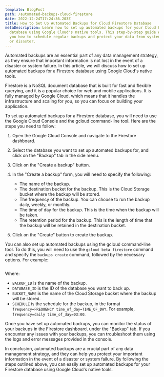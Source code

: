 ```yaml
---
template: BlogPost
path: /automated-backups-cloud-firestore
date: 2022-12-24T17:24:36.203Z
title: How to Set Up Automated Backups for Cloud Firestore Database
metaDescription: Learn how to set up automated backups for your Cloud Firestore
  database using Google Cloud's native tools. This step-by-step guide will show
  you how to schedule regular backups and protect your data from system failure
  or disaster.
---
```

<!--StartFragment-->

Automated backups are an essential part of any data management strategy, as they ensure that important information is not lost in the event of a disaster or system failure. In this article, we will discuss how to set up automated backups for a Firestore database using Google Cloud's native tools.

Firestore is a NoSQL document database that is built for fast and flexible querying, and it is a popular choice for web and mobile applications. It is fully managed by Google Cloud, which means that it handles the infrastructure and scaling for you, so you can focus on building your application.

To set up automated backups for a Firestore database, you will need to use the Google Cloud Console and the gcloud command-line tool. Here are the steps you need to follow:

1. Open the Google Cloud Console and navigate to the Firestore dashboard.
2. Select the database you want to set up automated backups for, and click on the "Backup" tab in the side menu.
3. Click on the "Create a backup" button.
4. In the "Create a backup" form, you will need to specify the following:

   * The name of the backup.
   * The destination bucket for the backup. This is the Cloud Storage bucket where the backup will be stored.
   * The frequency of the backup. You can choose to run the backup daily, weekly, or monthly.
   * The time of day for the backup. This is the time when the backup will be taken.
   * The retention period for the backup. This is the length of time that the backup will be retained in the destination bucket.
5. Click on the "Create" button to create the backup.

You can also set up automated backups using the gcloud command-line tool. To do this, you will need to use the `gcloud beta firestore` command and specify the `backups create` command, followed by the necessary options. For example:

```

```

Where:

* `BACKUP_ID` is the name of the backup.
* `DATABASE_ID` is the ID of the database you want to back up.
* `BUCKET_NAME` is the name of the Cloud Storage bucket where the backup will be stored.
* `SCHEDULE` is the schedule for the backup, in the format `frequency=FREQUENCY time_of_day=TIME_OF_DAY`. For example, `frequency=daily time_of_day=03:00`.

Once you have set up automated backups, you can monitor the status of your backups in the Firestore dashboard, under the "Backup" tab. If you encounter any issues with your backups, you can troubleshoot them using the logs and error messages provided in the console.

In conclusion, automated backups are a crucial part of any data management strategy, and they can help you protect your important information in the event of a disaster or system failure. By following the steps outlined above, you can easily set up automated backups for your Firestore database using Google Cloud's native tools.

<!--EndFragment-->
